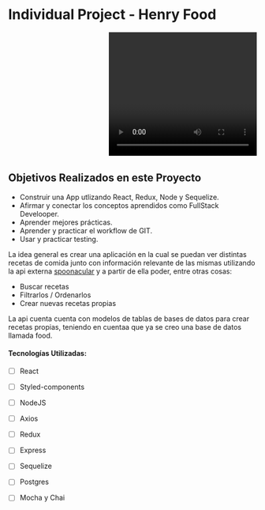 

# Individual Project - Henry Food

<p align="right">
  <video src="./video.mp4" width="300" height="250"/>
  <img height="200" src="./cooking.png" />
</p>

## Objetivos Realizados en este Proyecto

- Construir una App utlizando React, Redux, Node y Sequelize.
- Afirmar y conectar los conceptos aprendidos como FullStack Develooper.
- Aprender mejores prácticas.
- Aprender y practicar el workflow de GIT.
- Usar y practicar testing.



La idea general es crear una aplicación en la cual se puedan ver distintas recetas de comida junto con información relevante de las mismas utilizando la api externa [spoonacular](https://spoonacular.com/food-api) y a partir de ella poder, entre otras cosas:

  - Buscar recetas
  - Filtrarlos / Ordenarlos
  - Crear nuevas recetas propias

La api cuenta cuenta con modelos de tablas de bases de datos para crear recetas propias, teniendo en cuentaa que ya se creo una base de datos llamada food.


#### Tecnologías Utilizadas:
- [ ] React
- [ ] Styled-components
- [ ] NodeJS
- [ ] Axios
- [ ] Redux
- [ ] Express
- [ ] Sequelize 
- [ ] Postgres
- [ ] Mocha y Chai


